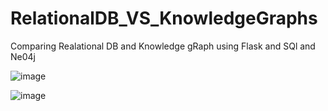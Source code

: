 # RelationalDB_VS_KnowledgeGraphs
Comparing Realational DB and Knowledge gRaph using Flask and SQl and Ne04j

![image](https://github.com/user-attachments/assets/e7e0d06f-3249-4df9-9208-bb4cf6cc198d)

![image](https://github.com/user-attachments/assets/67ba94ce-ffcb-462c-aad7-29a70e1beba6)
